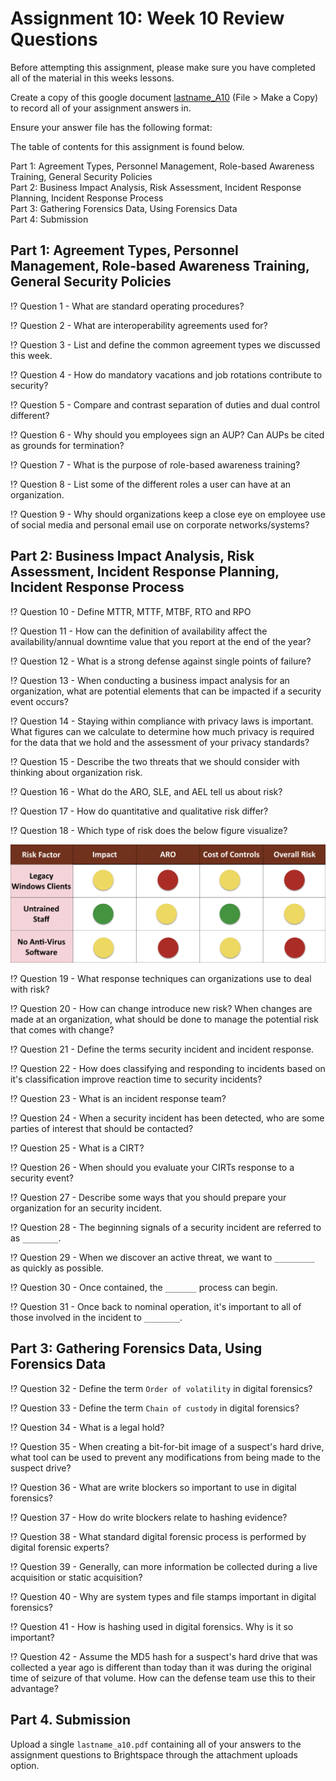 # Assignment 10: Week 10 Review Questions

Before attempting this assignment, please make sure you have completed all of the material in this weeks lessons.

Create a copy of this google document [lastname_A10](https://docs.google.com/document/d/1ieBkCXlGcuLM-0ZKB2f35SJrqaiXZ-kHYWHflwj0PEc/edit?usp=sharing) (File > Make a Copy) to record all of your assignment answers in.

Ensure your answer file has the following format:

The table of contents for this assignment is found below.

Part 1: Agreement Types, Personnel Management, Role-based Awareness Training, General Security Policies <br>
Part 2: Business Impact Analysis, Risk Assessment, Incident Response Planning, Incident Response Process <br>
Part 3: Gathering Forensics Data, Using Forensics Data <br>
Part 4: Submission <br>

## Part 1: Agreement Types, Personnel Management, Role-based Awareness Training, General Security Policies 

:interrobang: Question 1 - What are standard operating procedures? <br>

:interrobang: Question 2 - What are interoperability agreements used for?<br>

:interrobang: Question 3 - List and define the common agreement types we discussed this week. <br>

:interrobang: Question 4 - How do mandatory vacations and job rotations contribute to security? <br>

:interrobang: Question 5 - Compare and contrast separation of duties and dual control different? <br>

:interrobang: Question 6 - Why should you employees sign an AUP? Can AUPs be cited as grounds for termination? <br>

:interrobang: Question 7 - What is the purpose of role-based awareness training? <br>

:interrobang: Question 8 - List some of the different roles a user can have at an organization. <br>

:interrobang: Question 9 - Why should organizations keep a close eye on employee use of social media and personal email use on corporate networks/systems? <br>

## Part 2: Business Impact Analysis, Risk Assessment, Incident Response Planning, Incident Response Process

:interrobang: Question 10 - Define MTTR, MTTF, MTBF, RTO and RPO <br>

:interrobang: Question 11 -  How can the definition of availability affect the availability/annual downtime value that you report at the end of the year? <br>

:interrobang: Question 12 - What is a strong defense against single points of failure? <br>

:interrobang: Question 13 -  When conducting a business impact analysis for an organization, what are potential elements that can be impacted if a security event occurs? <br>

:interrobang: Question 14 - Staying within compliance with privacy laws is important. What figures can we calculate to determine how much privacy is required for the data that we hold and the assessment of your privacy standards? <br>

:interrobang: Question 15 -  Describe the two threats that we should consider with thinking about organization risk. <br>

:interrobang: Question 16 - What do the ARO, SLE, and AEL tell us about risk? <br>

:interrobang: Question 17 - How do quantitative and qualitative risk differ? <br>

:interrobang: Question 18 -  Which type of risk does the below figure visualize? <br>

<img src="images/fig1.png" width=600px>

:interrobang: Question 19 - What response techniques can organizations use to deal with risk? <br>

:interrobang: Question 20 - How can change introduce new risk? When changes are made at an organization, what should be done to manage the potential risk that comes with change? <br>

:interrobang: Question 21 - Define the terms security incident and incident response. <br>

:interrobang: Question 22 - How does classifying and responding to incidents based on it's classification improve reaction time to security incidents?  <br>

:interrobang: Question 23 - What is an incident response team? <br>

:interrobang: Question 24 - When a security incident has been detected, who are some parties of interest that should be contacted?  <br>

:interrobang: Question 25 - What is a CIRT? <br>

:interrobang: Question 26 - When should you evaluate your CIRTs response to a security event? <br>

:interrobang: Question 27 - Describe some ways that you should prepare your organization for an security incident.
<br>

:interrobang: Question 28 - The beginning signals of a security incident are referred to as `________`. <br>

:interrobang: Question 29 - When we discover an active threat, we want to `_________` as quickly as possible. <br>

:interrobang: Question 30 - Once contained, the `_______` process can begin. <br>

:interrobang: Question 31 - Once back to nominal operation, it's important to all of those involved in the incident to `________`. <br>

## Part 3: Gathering Forensics Data, Using Forensics Data

:interrobang: Question 32 - Define the term `Order of volatility` in digital forensics? <br>

:interrobang: Question 33 - Define the term `Chain of custody` in digital forensics? <br>

:interrobang: Question 34 - What is a legal hold? <br>

:interrobang: Question 35 - When creating a bit-for-bit image of a suspect's hard drive, what tool can be used to prevent any modifications from being made to the suspect drive?  <br>

:interrobang: Question 36 - What are write blockers so important to use in digital forensics? <br>

:interrobang: Question 37 - How do write blockers relate to hashing evidence? <br>

:interrobang: Question 38 - What standard digital forensic process is performed by digital forensic experts? <br>

:interrobang: Question 39 - Generally, can more information be collected during a live acquisition or static acquisition? <br>

:interrobang: Question 40 -  Why are system types and file stamps important in digital forensics?  <br>

:interrobang: Question 41 -  How is hashing used in digital forensics. Why is it so important?  <br>

:interrobang: Question 42 -  Assume the MD5 hash for a suspect's hard drive that was collected a year ago is different than today than it was during the original time of seizure of that volume. How can the defense team use this to their advantage?  <br>

## Part 4. Submission

Upload a single `lastname_a10.pdf` containing all of your answers to the assignment questions to Brightspace through the attachment uploads option.
